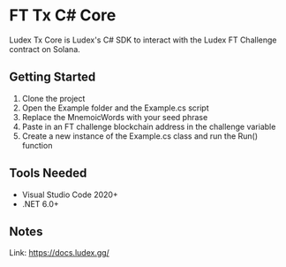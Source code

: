 # FT Tx C# Core

Ludex Tx Core is Ludex's C# SDK to interact with the Ludex FT Challenge contract on Solana.

## Getting Started
1. Clone the project
2. Open the Example folder and the Example.cs script
3. Replace the MnemoicWords with your seed phrase 
4. Paste in an FT challenge blockchain address in the challenge variable
5. Create a new instance of the Example.cs class and run the Run() function

## Tools Needed
* Visual Studio Code 2020+
* .NET 6.0+

## Notes
Link: https://docs.ludex.gg/
